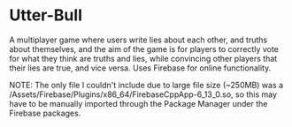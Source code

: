 # Utter-Bull

A multiplayer game where users write lies about each other, and truths about themselves, and the aim of the game is for players to correctly vote for what they think are truths and lies, while convincing other players that their lies are true, and vice versa. Uses Firebase for online functionality.

NOTE: The only file I couldn't include due to large file size (~250MB) was a /Assets/Firebase/Plugins/x86_64/FirebaseCppApp-6_13_0.so, so this may have to be manually imported through the Package Manager under the Firebase packages.
